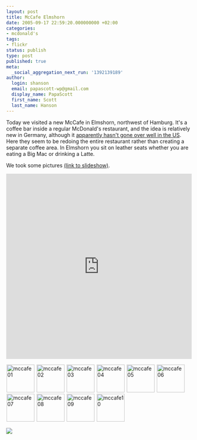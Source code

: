 ```yaml
---
layout: post
title: McCafe Elmshorn
date: 2005-09-17 22:59:20.000000000 +02:00
categories:
- mcdonald's
tags:
- flickr
status: publish
type: post
published: true
meta:
  _social_aggregation_next_run: '1392139189'
author:
  login: shanson
  email: papascott-wp@gmail.com
  display_name: PapaScott
  first_name: Scott
  last_name: Hanson
---
```

<p>Today we visited a new McCafe in Elmshorn, northwest of Hamburg. It's a coffee bar inside a regular McDonald's restaurant, and the idea is relatively new in Germany, although it <a href="http://www.indystar.com/apps/pbcs.dll/article?AID=/20050724/COLUMNISTS02/507240442/1035" title="Broad Ripple McCafe making a fast-food exit">apparently hasn't gone over well in the US</a>. Here they seem to be redoing the entire restaurant rather than creating a separate coffee area. In Elmshorn you sit on leather seats whether you are eating a Big Mac or drinking a Latte.</p>
<p>We took some pictures <a href="http://www.flickr.com/photos/papascott/sets/965120/show/">(link to slideshow)</a>.</p>
<p><iframe align="center" src="http://www.flickr.com/slideShow/index.gne?user_id=51035717986@N01&set_id=965120" frameborder="0" width="500" scrolling="no" height="500"></iframe></p>
<div><a href="http://www.flickr.com/photos/papascott/44094904/in/set-965120/" title="mccafe01"><img src="https://static.flickr.com/28/44094904_f7b4065622_s.jpg" alt="mccafe01" width="75" height="75" style="margin: 1px;" /></a> <a href="http://www.flickr.com/photos/papascott/44095256/in/set-965120/" title="mccafe02"><img src="https://static.flickr.com/32/44095256_f99b75329e_s.jpg" alt="mccafe02" width="75" height="75" style="margin: 1px;" /></a>	 <a href="http://www.flickr.com/photos/papascott/44095534/in/set-965120/" title="mccafe03"><img src="https://static.flickr.com/32/44095534_762d1e7b6d_s.jpg" alt="mccafe03" width="75" height="75" style="margin: 1px;" /></a>	 <a href="http://www.flickr.com/photos/papascott/44095847/in/set-965120/" title="mccafe04"><img src="https://static.flickr.com/27/44095847_0652f8752d_s.jpg" alt="mccafe04" width="75" height="75" style="margin: 1px;" /></a>	 <a href="http://www.flickr.com/photos/papascott/44096208/in/set-965120/" title="mccafe05"><img src="https://static.flickr.com/24/44096208_0f12bafde3_s.jpg" alt="mccafe05" width="75" height="75" style="margin: 1px;" /></a> <a href="http://www.flickr.com/photos/papascott/44096488/in/set-965120/" title="mccafe06"><img src="https://static.flickr.com/30/44096488_176053229a_s.jpg" alt="mccafe06" width="75" height="75" style="margin: 1px;" /></a>	 <a href="http://www.flickr.com/photos/papascott/44096752/in/set-965120/" title="mccafe07"><img src="https://static.flickr.com/26/44096752_d29a805958_s.jpg" alt="mccafe07" width="75" height="75" style="margin: 1px;" /></a> <a href="http://www.flickr.com/photos/papascott/44097064/in/set-965120/" title="mccafe08"><img src="https://static.flickr.com/31/44097064_850343d6a5_s.jpg" alt="mccafe08" width="75" height="75" style="margin: 1px;" /></a>	 <a href="http://www.flickr.com/photos/papascott/44097325/in/set-965120/" title="mccafe09"><img src="https://static.flickr.com/26/44097325_c2caca0eba_s.jpg" alt="mccafe09" width="75" height="75" style="margin: 1px;" /></a>	 <a href="http://www.flickr.com/photos/papascott/44097580/in/set-965120/" title="mccafe10"><img src="https://static.flickr.com/32/44097580_c44badc170_s.jpg" alt="mccafe10" width="75" height="75" style="margin: 1px;" /></a></div>
<p><a href="http://www.creamaid.com/widget.html?id=10000000221000000850" target="_blank"><img src="http://www.creamaid.com/widget/1000000022" border="0" /></a><img src="http://www.creamaid.com/06e1443349ce15c90a92ff3a527490a5be28b970" width="0" height="0" /></p>
